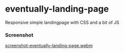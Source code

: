 # eventually-landing-page
  Responsive simple landingpage with CSS and a bit of JS

### Screenshot


[screenshot-eventually-landing-page.webm](https://user-images.githubusercontent.com/57095049/188317887-0fb6ff09-5f80-4988-b1a3-f47ce48d8526.webm)
